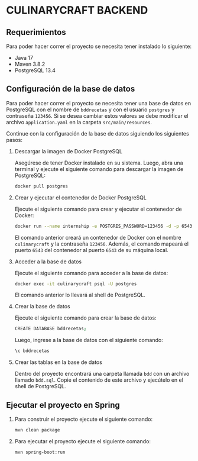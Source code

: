 # CULINARYCRAFT BACKEND


## Requerimientos

Para poder hacer correr el proyecto se necesita tener instalado lo siguiente:

- Java 17
- Maven 3.8.2
- PostgreSQL 13.4

## Configuración de la base de datos

Para poder hacer correr el proyecto se necesita tener una base de datos en PostgreSQL con el nombre de `bddrecetas` y con el usuario `postgres` y contraseña `123456`. Si se desea cambiar estos valores se debe modificar el archivo `application.yaml` en la carpeta `src/main/resources`.

Continue con la configuración de la base de datos siguiendo los siguientes pasos:

1. Descargar la imagen de Docker PostgreSQL

    Asegúrese de tener Docker instalado en su sistema. Luego, abra una terminal y ejecute el siguiente comando para descargar la imagen de PostgreSQL:

    ```bash
    docker pull postgres
    ```
2. Crear y ejecutar el contenedor de Docker PostgreSQL

    Ejecute el siguiente comando para crear y ejecutar el contenedor de Docker:

    ```bash
    docker run --name internship -e POSTGRES_PASSWORD=123456 -d -p 6543:6543 postgres
    ```

    El comando anterior creará un contenedor de Docker con el nombre `culinarycraft` y la contraseña `123456`. Además, el comando mapeará el puerto `6543` del contenedor al puerto `6543` de su máquina local.

3. Acceder a la base de datos

    Ejecute el siguiente comando para acceder a la base de datos:

    ```bash
    docker exec -it culinarycraft psql -U postgres
    ```

    El comando anterior lo llevará al shell de PostgreSQL.

4. Crear la base de datos

    Ejecute el siguiente comando para crear la base de datos:

    ```bash
    CREATE DATABASE bddrecetas;
    ```
    
    Luego, ingrese a la base de datos con el siguiente comando:

    ```bash
    \c bddrecetas
    ```

5. Crear las tablas en la base de datos

    Dentro del proyecto encontrará una carpeta llamada `bdd` con un archivo llamado `bdd.sql`. Copie el contenido de este archivo y ejecútelo en el shell de PostgreSQL.

## Ejecutar el proyecto en Spring

1. Para construir el proyecto ejecute el siguiente comando:

    ```bash
    mvn clean package
    ```

2. Para ejecutar el proyecto ejecute el siguiente comando:

    ```bash
    mvn spring-boot:run
    ```
